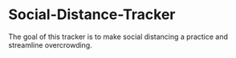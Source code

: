# Social-Distance-Tracker
The goal of this tracker is to make social distancing a practice and streamline overcrowding. 
